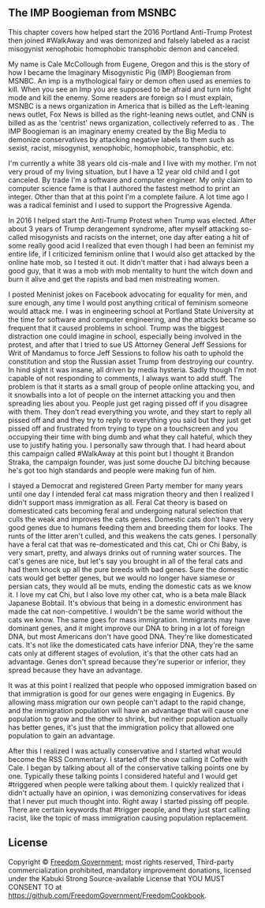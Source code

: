 ## The IMP Boogieman from MSNBC

This chapter covers how helped start the 2016 Portland Anti-Trump Protest then joined #WalkAway and was demonized and falsely labeled as a racist misogynist xenophobic homophobic transphobic demon and canceled.

My name is Cale McCollough from Eugene, Oregon and this is the story of how I became the Imaginary Misogynistic Pig (IMP) Boogieman from MSNBC. An imp is a mythological fairy or demon often used as enemies to kill. When you see an Imp you are supposed to be afraid and turn into fight mode and kill the enemy. Some readers are foreign so I must explain, MSNBC is a news organization in America that is billed as the Left-leaning news outlet, Fox News is billed as the right-leaning news outlet, and CNN is billed as as the 'centrist' news organization, collectively referred to as . The IMP Boogieman is an imaginary enemy created by the Big Media to demonize conservatives by attacking negative labels to them such as sexist, racist, misogynist, xenophobic, homophobic, transphobic, etc.

I'm currently a white 38 years old cis-male and I live with my mother. I'm not very proud of my living situation, but I have a 12 year old child and I got canceled. By trade I'm a software and computer engineer. My only claim to computer science fame is that I authored the fastest method to print an integer. Other than that at this point I'm a complete failure. A lot time ago I was a radical feminist and I used to support the Progressive Agenda.

In 2016 I helped start the Anti-Trump Protest when Trump was elected. After about 3 years of Trump derangement syndrome, after myself attacking so-called misogynists and racists on the internet, one day after eating a hit of some really good acid I realized that even though I had been an feminist my entire life, if I criticized feminism online that I would also get attacked by the online hate mob, so I tested it out. It didn't matter that i had always been a good guy, that it was a mob with mob mentality to hunt the witch down and burn it alive and get the rapists and bad men mistreating women.

I posted Meninist jokes on Facebook advocating for equality for men, and sure enough, any time I would post anything critical of feminism someone would attack me. I was in engineering school at Portland State University at the time for software and computer engineering, and the attacks became so frequent that it caused problems in school. Trump was the biggest distraction one could imagine in school, especially being involved in the protest, and after that I tried to sue US Attorney General Jeff Sessions for Writ of Mandamus to force Jeff Sessions to follow his oath to uphold the constitution and stop the Russian asset Trump from destroying our country. In hind sight it was insane, all driven by media hysteria. Sadly though I'm not capable of not responding to comments, I always want to add stuff. The problem is that it starts as a small group of people online attacking you, and it snowballs into a lot of people on the internet attacking you and then spreading lies about you. People just get raging pissed off if you disagree with them. They don't read everything you wrote, and they start to reply all pissed off and and they try to reply to everything you said but they just get pissed off and frustrated from trying to type on a touchscreen and you occupying their time with bing dumb and what they call hateful, which they use to justify hating you. I personally saw through that. I had heard about this campaign called #WalkAway at this point but I thought it Brandon Straka, the campaign founder, was just some douche DJ bitching because he's got too high standards and people were making fun of him.

I stayed a Democrat and registered Green Party member for many years until one day I intended feral cat mass migration theory and then I realized I didn't support mass immigration as all. Feral Cat theory is based on domesticated cats becoming feral and undergoing natural selection that culls the weak and improves the cats genes. Domestic cats don't have very good genes due to humans feeding them and breeding them for looks. The runts of the litter aren't culled, and this weakens the cats genes. I personally have a feral cat that was re-domesticated and this cat, Chi or Chi Baby, is very smart, pretty, and always drinks out of running water sources. The cat's genes are nice, but let's say you brought in all of the feral cats and had them knock up all the pure breeds with bad genes. Sure the domestic cats would get better genes, but we would no longer have siamese or persian cats, they would all be muts, ending the domestic cats as we know it. I love my cat Chi, but I also love my other cat, who is a beta male Black Japanese Bobtail. It's obvious that being in a domestic environment has made the cat non-competitive. I wouldn't be the same world without the cats we know. The same goes for mass immigration. Immigrants may have dominant genes, and it might improve our DNA to bring in a lot of foreign DNA, but most Americans don't have good DNA. They're like domesticated cats. It's not like the domesticated cats have inferior DNA, they're the same cats only at different stages of evolution, it's that the other cats had an advantage. Genes don't spread because they're superior or inferior, they spread because they have an advantage.

It was at this point I realized that people who opposed immigration based on that immigration is good for our genes were engaging in Eugenics. By allowing mass migration our own people can't adapt to the rapid change, and the immigration population will have an advantage that will cause one population to grow and the other to shrink, but neither population actually has better genes, it's just that the immigration policy that allowed one population to gain an advantage.

After this I realized I was actually conservative and I started what would become the RSS Commentary. I started off the show calling it Coffee with Cale. I began by talking about all of the conservative talking points one by one. Typically these talking points I considered hateful and I would get #triggered when people were talking about them. I quickly realized that i didn't actually have an opinion, i was demonizing conservatives for ideas that I never put much thought into. Right away I started pissing off people. There are certain keywords that #trigger people, and they just start calling racist, like the topic of mass immigration causing population replacement.

## License

Copyright © [Freedom Government](https://github.com/FreedomGovernment); most rights reserved, Third-party commercialization prohibited, mandatory improvement donations, licensed under the Kabuki Strong Source-available License that YOU MUST CONSENT TO at <https://github.com/FreedomGovernment/FreedomCookbook>.
